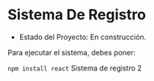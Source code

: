 <h1>Sistema De Registro</h1> 

- Estado del Proyecto: En construcción.

Para ejecutar el sistema, debes poner:

```npm install react```
Sistema de registro 2
